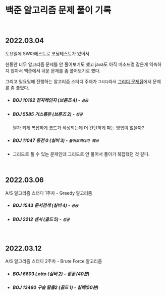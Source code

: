 # 백준 알고리즘 문제 풀이 기록

<br>

## 2022.03.04

토요일에 SW마에스트로 코딩테스트가 있어서

한동안 너무 알고리즘 문제를 안 풀어보기도 했고 java도 아직 메소드명 같은게 익숙하지 않아서 백준에서 쉬운 문제를 좀 풀어보기로 했다.

그리고 일요일에 진행하는 알고리즘 스터디 주제가 `그리디`라서 [그리디 문제집](https://www.acmicpc.net/problemset?sort=ac_desc&algo=33)에서 문제를 좀 풀었다.

* ##### BOJ 10162 전자레인지 (브론즈 4) - `성공`

* ##### BOJ 5585 거스름돈 (브론즈 2) - `성공`

  뭔가 되게 복잡하게 코드가 작성되는데 더 간단하게 짜는 방법이 없을까?
  
* ##### BOJ 11047 동전 0 (실버 3) - `풀어보려다가 패쓰`

* 그리드로 풀 수 있는 문제인데 그리드로 안 풀어서 풀이가 복잡했던 것 같다.

<br>

## 2022.03.06

A/S 알고리즘 스터디 1주차 - Greedy 알고리즘

* ##### BOJ 1543 문서검색 (실버 4) - `성공`

* ##### BOJ 2212 센서 (골드 5) - `성공`

<br>

## 2022.03.12

A/S 알고리즘 스터디 2주차 - Brute Force 알고리즘

* ##### BOJ 6603 Lotto (실버 2) - 성공 (40분)

* ##### BOJ 13460 구슬 탈출2 (골드 1) - 실패(50분)

<br>



